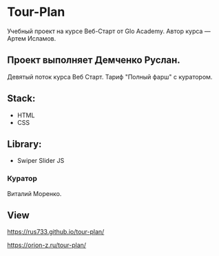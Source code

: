 # Tour-Plan

Учебный проект на курсе Веб-Старт от Glo Academy.
Автор курса — Артем Исламов.

## Проект выполняет Демченко Руслан.

Девятый поток курса Веб Старт. Тариф "Полный фарш" с куратором.

## Stack:
- HTML
- CSS

## Library:
- Swiper Slider JS


### Куратор

Виталий Моренко.

## View

https://rus733.github.io/tour-plan/

https://orion-z.ru/tour-plan/
